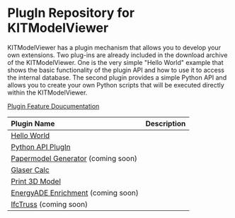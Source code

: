 # PlugIn Repository for KITModelViewer
KITModelViewer has a plugin mechanism that allows you to develop your own extensions.
Two plug-ins are already included in the download archive of the KITModelViewer. One is the very simple "Hello World" example that shows the basic functionality of the plugin API and how to use it to access the internal database. The second plugin provides a simple Python API and allows you to create your own Python scripts that will be executed directly within the KITModelViewer.

[Plugin Feature Doucumentation](Plugin_Features.md)

|Plugin Name          |Description                                |
|:---                 |:---                                       |
|[Hello World](https://github.com/KIT-IAI/SDM_Plugin_HelloWorld)|    |
|[Python API PlugIn](https://github.com/KIT-IAI/SDM_Plugin_Python)|    |
|[Papermodel Generator](https://github.com/KIT-IAI/SDM_Plugin_Papermodel) (coming soon)|    |
|[Glaser Calc](https://github.com/KIT-IAI/SDM_Plugin_GlaserCalc)|    |
|[Print 3D Model](https://github.com/KIT-IAI/SDM_Plugin_Print3DModel)|    |
|[EnergyADE Enrichment](https://github.com/KIT-IAI/SDM_Plugin_EnergyADE_Enrichment) (coming soon)|    |
|[IfcTruss](https://github.com/KIT-IAI/SDM_Plugin_IfcTruss) (coming soon)|    |
